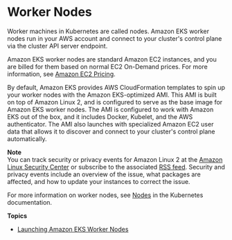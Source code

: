 # Worker Nodes<a name="worker"></a>

Worker machines in Kubernetes are called nodes\. Amazon EKS worker nodes run in your AWS account and connect to your cluster's control plane via the cluster API server endpoint\.

Amazon EKS worker nodes are standard Amazon EC2 instances, and you are billed for them based on normal EC2 On\-Demand prices\. For more information, see [Amazon EC2 Pricing](https://aws.amazon.com/ec2/pricing/on-demand/)\.

By default, Amazon EKS provides AWS CloudFormation templates to spin up your worker nodes with the Amazon EKS\-optimized AMI\. This AMI is built on top of Amazon Linux 2, and is configured to serve as the base image for Amazon EKS worker nodes\. The AMI is configured to work with Amazon EKS out of the box, and it includes Docker, Kubelet, and the AWS authenticator\. The AMI also launches with specialized Amazon EC2 user data that allows it to discover and connect to your cluster's control plane automatically\.

**Note**  
You can track security or privacy events for Amazon Linux 2 at the [Amazon Linux Security Center](https://alas.aws.amazon.com/alas2.html) or subscribe to the associated [RSS feed](https://alas.aws.amazon.com/AL2/alas.rss)\. Security and privacy events include an overview of the issue, what packages are affected, and how to update your instances to correct the issue\.

For more information on worker nodes, see [Nodes](https://kubernetes.io/docs/concepts/architecture/nodes/) in the Kubernetes documentation\.

**Topics**
+ [Launching Amazon EKS Worker Nodes](launch-workers.md)
